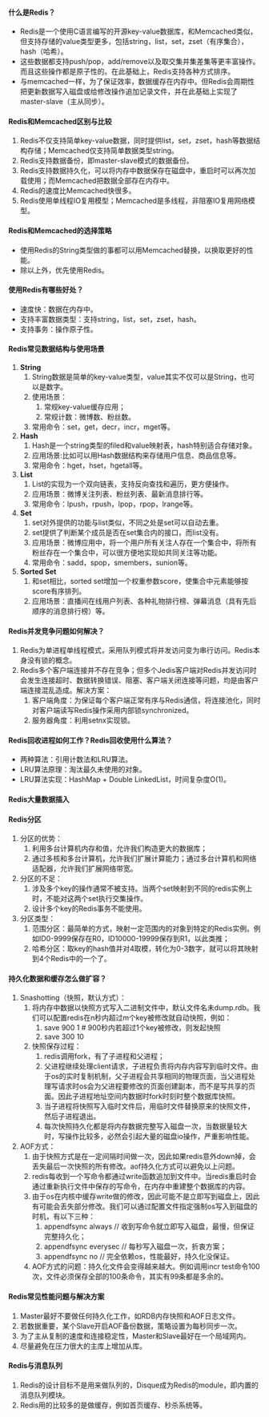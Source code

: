 #### 什么是Redis？
- Redis是一个使用C语言编写的开源key-value数据库，和Memcached类似，但支持存储的value类型更多，包括string，list，set，zset（有序集合），hash（哈希）。
- 这些数据都支持push/pop，add/remove以及取交集并集差集等更丰富操作。而且这些操作都是原子性的。在此基础上，Redis支持各种方式排序。
- 与memcached一样，为了保证效率，数据缓存在内存中。但Redis会周期性把更新数据写入磁盘或给修改操作追加记录文件，并在此基础上实现了master-slave（主从同步）。

#### Redis和Memcached区别与比较
1. Redis不仅支持简单key-value数据，同时提供list，set，zset，hash等数据结构存储；Memcached仅支持简单数据类型string。
2. Redis支持数据备份，即master-slave模式的数据备份。
3. Redis支持数据持久化，可以将内存中数据保存在磁盘中，重启时可以再次加载使用；而Memcached把数据全部存在内存中。
4. Redis的速度比Memcached快很多。
5. Redis使用单线程IO复用模型；Memcached是多线程，非阻塞IO复用网络模型。

#### Redis和Memcached的选择策略
- 使用Redis的String类型做的事都可以用Memcached替换，以换取更好的性能。
- 除以上外，优先使用Redis。

#### 使用Redis有哪些好处？
- 速度快：数据在内存中。
- 支持丰富数据类型：支持string，list，set，zset，hash。
- 支持事务：操作原子性。

#### Redis常见数据结构与使用场景
1. **String**
   1. String数据是简单的key-value类型，value其实不仅可以是String，也可以是数字。
   2. 使用场景：
      1. 常规key-value缓存应用；
      2. 常规计数：微博数、粉丝数。
   3. 常用命令：set，get，decr，incr，mget等。
2. **Hash**
   1. Hash是一个string类型的filed和value映射表，hash特别适合存储对象。
   2. 应用场景:比如可以用Hash数据结构来存储用户信息、商品信息等。
   3. 常用命令：hget，hset，hgetall等。
3. **List**
   1. List的实现为一个双向链表，支持反向查找和遍历，更方便操作。
   2. 应用场景：微博关注列表、粉丝列表、最新消息排行等。
   3. 常用命令：lpush，rpush，lpop，rpop，lrange等。
4. **Set**
   1. set对外提供的功能与list类似，不同之处是set可以自动去重。
   2. set提供了判断某个成员是否在set集合内的接口，而list没有。
   3. 应用场景：微博应用中，将一个用户所有关注人存在一个集合中，将所有粉丝存在一个集合中，可以很方便地实现如共同关注等功能。
   4. 常用命令：sadd，spop，smembers，sunion等。
5. **Sorted Set**
   1. 和set相比，sorted set增加一个权重参数score，使集合中元素能够按score有序排列。
   2. 应用场景：直播间在线用户列表、各种礼物排行榜、弹幕消息（具有先后顺序的消息排行榜）等。

#### Redis并发竞争问题如何解决？
1. Redis为单进程单线程模式，采用队列模式将并发访问变为串行访问。Redis本身没有锁的概念。
2. Redis多个客户端连接并不存在竞争；但多个Jedis客户端对Redis并发访问时会发生连接超时、数据转换错误、阻塞、客户端关闭连接等问题，均是由客户端连接混乱造成。解决方案：
   1. 客户端角度：为保证每个客户端正常有序与Redis通信，将连接池化，同时对客户端读写Redis操作采用内部锁synchronized。
   2. 服务器角度：利用setnx实现锁。

#### Redis回收进程如何工作？Redis回收使用什么算法？
- 两种算法：引用计数法和LRU算法。
- LRU算法原理：淘汰最久未使用的对象。
- LRU算法实现：HashMap + Double LinkedList，时间复杂度O(1)。

#### Redis大量数据插入


#### Redis分区
1. 分区的优势：
   1. 利用多台计算机内存和值，允许我们构造更大的数据库；
   2. 通过多核和多台计算机，允许我们扩展计算能力；通过多台计算机和网络适配器，允许我们扩展网络带宽。
2. 分区的不足：
   1. 涉及多个key的操作通常不被支持。当两个set映射到不同的redis实例上时，不能对这两个set执行交集操作。
   2. 设计多个key的Redis事务不能使用。
3. 分区类型：
   1. 范围分区：最简单的方式，映射一定范围内的对象到特定的Redis实例。例如ID0-9999保存在R0，ID10000-19999保存到R1，以此类推；
   2. 哈希分区：取key的hash值并对4取模，转化为0-3数字，就可以将其映射到4个Redis中的一个了。

#### 持久化数据和缓存怎么做扩容？
1. Snashotting（快照，默认方式）：
   1. 将内存中数据以快照方式写入二进制文件中，默认文件名未dump.rdb。我们可以配置redis在n秒内超过m个key被修改就自动快照，例如：
      1. save 900 1 # 900秒内若超过1个key被修改，则发起快照
      2. save 300 10
   2. 快照保存过程：
      1. redis调用fork，有了子进程和父进程；
      2. 父进程继续处理client请求，子进程负责将内存内容写到临时文件。由于os的实时复制机制，父子进程会共享相同的物理页面，当父进程处理写请求时os会为父进程要修改的页面创建副本，而不是写共享的页面。因此子进程地址空间内数据时fork时刻时整个数据库快照。
      3. 当子进程将快照写入临时文件后，用临时文件替换原来的快照文件，然后子进程退出。
      4. 每次快照持久化都是将内存数据完整写入磁盘一次，当数据量较大时，写操作比较多，必然会引起大量的磁盘io操作，严重影响性能。
2. AOF方式：
   1. 由于快照方式是在一定间隔时间做一次，因此如果redis意外down掉，会丢失最后一次快照的所有修改。aof持久化方式可以避免以上问题。
   2. redis每收到一个写命令都通过write函数追加到文件中。当redis重启时会通过重新执行文件中保存的写命令，在内存中重建整个数据库的内容。
   3. 由于os在内核中缓存write做的修改，因此可能不是立即写到磁盘上，因此有可能会丢失部分修改。我们可以通过配置文件指定强制os写入到磁盘的时机，有以下三种：
      1. appendfsync always // 收到写命令就立即写入磁盘，最慢，但保证完整持久化；
      2. appendfsync everysec // 每秒写入磁盘一次，折衷方案；
      3. appendfsync no // 完全依赖os，性能最好，持久化没保证。
   4. AOF方式的问题：持久化文件会变得越来越大。例如调用incr test命令100次，文件必须保存全部的100条命令，其实有99条都是多余的。

#### Redis常见性能问题与解决方案
1. Master最好不要做任何持久化工作，如RDB内存快照和AOF日志文件。
2. 若数据重要，某个Slave开启AOF备份数据，策略设置为每秒同步一次。
3. 为了主从复制的速度和连接稳定性，Master和Slave最好在一个局域网内。
4. 尽量避免在压力很大的主库上增加从库。

#### Redis与消息队列
1. Redis的设计目标不是用来做队列的，Disque成为Redis的module，即内置的消息队列模块。
2. Redis用的比较多的是做缓存，例如首页缓存、秒杀系统等。